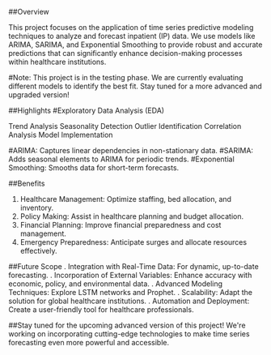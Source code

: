 ##Overview

This project focuses on the application of time series predictive modeling techniques to analyze and forecast inpatient (IP) data. We use models like ARIMA, SARIMA, and Exponential Smoothing to provide robust and accurate predictions that can significantly enhance decision-making processes within healthcare institutions.

#Note: This project is in the testing phase. We are currently evaluating different models to identify the best fit. Stay tuned for a more advanced and upgraded version!

##Highlights
#Exploratory Data Analysis (EDA)

Trend Analysis
Seasonality Detection
Outlier Identification
Correlation Analysis
Model Implementation

#ARIMA: Captures linear dependencies in non-stationary data.
#SARIMA: Adds seasonal elements to ARIMA for periodic trends.
#Exponential Smoothing: Smooths data for short-term forecasts.

##Benefits
1. Healthcare Management: Optimize staffing, bed allocation, and inventory.
2. Policy Making: Assist in healthcare planning and budget allocation.
3. Financial Planning: Improve financial preparedness and cost management.
4. Emergency Preparedness: Anticipate surges and allocate resources effectively.
   
##Future Scope
. Integration with Real-Time Data: For dynamic, up-to-date forecasting.
. Incorporation of External Variables: Enhance accuracy with economic, policy, and environmental data.
. Advanced Modeling Techniques: Explore LSTM networks and Prophet.
. Scalability: Adapt the solution for global healthcare institutions.
. Automation and Deployment: Create a user-friendly tool for healthcare professionals.

##Stay tuned for the upcoming advanced version of this project! We're working on incorporating cutting-edge technologies to make time series forecasting even more powerful and accessible.
